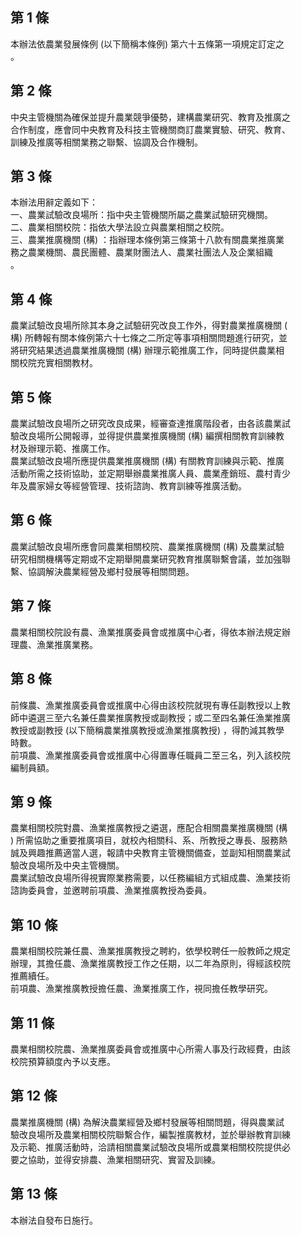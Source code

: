 第 1 條
-------
本辦法依農業發展條例 (以下簡稱本條例) 第六十五條第一項規定訂定之  
。

第 2 條
-------
中央主管機關為確保並提升農業競爭優勢，建構農業研究、教育及推廣之  
合作制度，應會同中央教育及科技主管機關商訂農業實驗、研究、教育、  
訓練及推廣等相關業務之聯繫、協調及合作機制。

第 3 條
-------
本辦法用辭定義如下：  
一、農業試驗改良場所：指中央主管機關所屬之農業試驗研究機關。  
二、農業相關校院：指依大學法設立與農業相關之校院。  
三、農業推廣機關 (構) ：指辦理本條例第三條第十八款有關農業推廣業  
    務之農業機關、農民團體、農業財團法人、農業社團法人及企業組織  
    。

第 4 條
-------
農業試驗改良場所除其本身之試驗研究改良工作外，得對農業推廣機關 (  
構) 所轉報有關本條例第六十七條之二所定等事項相關問題進行研究，並  
將研究結果透過農業推廣機關 (構) 辦理示範推廣工作，同時提供農業相  
關校院充實相關教材。

第 5 條
-------
農業試驗改良場所之研究改良成果，經審查達推廣階段者，由各該農業試  
驗改良場所公開報導，並得提供農業推廣機關 (構) 編撰相關教育訓練教  
材及辦理示範、推廣工作。  
農業試驗改良場所應提供農業推廣機關 (構) 有關教育訓練與示範、推廣  
活動所需之技術協助，並定期舉辦農業推廣人員、農業產銷班、農村青少  
年及農家婦女等經營管理、技術諮詢、教育訓練等推廣活動。

第 6 條
-------
農業試驗改良場所應會同農業相關校院、農業推廣機關 (構) 及農業試驗  
研究相關機構等定期或不定期舉開農業研究教育推廣聯繫會議，並加強聯  
繫、協調解決農業經營及鄉村發展等相關問題。

第 7 條
-------
農業相關校院設有農、漁業推廣委員會或推廣中心者，得依本辦法規定辦  
理農、漁業推廣業務。

第 8 條
-------
前條農、漁業推廣委員會或推廣中心得由該校院就現有專任副教授以上教  
師中遴選三至六名兼任農業推廣教授或副教授；或二至四名兼任漁業推廣  
教授或副教授 (以下簡稱農業推廣教授或漁業推廣教授) ，得酌減其教學  
時數。  
前項農、漁業推廣委員會或推廣中心得置專任職員二至三名，列入該校院  
編制員額。

第 9 條
-------
農業相關校院對農、漁業推廣教授之遴選，應配合相關農業推廣機關 (構  
) 所需協助之重要推廣項目，就校內相關科、系、所教授之專長、服務熱  
誠及興趣推薦適當人選，報請中央教育主管機關備查，並副知相關農業試  
驗改良場所及中央主管機關。  
農業試驗改良場所得視實際業務需要，以任務編組方式組成農、漁業技術  
諮詢委員會，並邀聘前項農、漁業推廣教授為委員。

第 10 條
--------
農業相關校院兼任農、漁業推廣教授之聘約，依學校聘任一般教師之規定  
辦理，其擔任農、漁業推廣教授工作之任期，以二年為原則，得經該校院  
推薦續任。  
前項農、漁業推廣教授擔任農、漁業推廣工作，視同擔任教學研究。

第 11 條
--------
農業相關校院農、漁業推廣委員會或推廣中心所需人事及行政經費，由該  
校院預算額度內予以支應。

第 12 條
--------
農業推廣機關 (構) 為解決農業經營及鄉村發展等相關問題，得與農業試  
驗改良場所及農業相關校院聯繫合作，編製推廣教材，並於舉辦教育訓練  
及示範、推廣活動時，洽請相關農業試驗改良場所或農業相關校院提供必  
要之協助，並得安排農、漁業相關研究、實習及訓練。

第 13 條
--------
本辦法自發布日施行。

